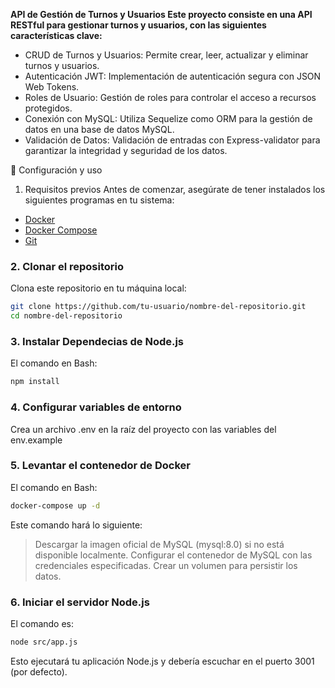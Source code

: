 **API de Gestión de Turnos y Usuarios
Este proyecto consiste en una API RESTful para gestionar turnos y usuarios, con las siguientes características clave:**

- CRUD de Turnos y Usuarios: Permite crear, leer, actualizar y eliminar turnos y usuarios.
- Autenticación JWT: Implementación de autenticación segura con JSON Web Tokens.
- Roles de Usuario: Gestión de roles para controlar el acceso a recursos protegidos.
- Conexión con MySQL: Utiliza Sequelize como ORM para la gestión de datos en una base de datos MySQL.
- Validación de Datos: Validación de entradas con Express-validator para garantizar la integridad y seguridad de los datos.



🚀 Configuración y uso
1. Requisitos previos
Antes de comenzar, asegúrate de tener instalados los siguientes programas en tu sistema:
- [Docker](https://www.docker.com/)
- [Docker Compose](https://docs.docker.com/compose/)
- [Git](https://git-scm.com/)

### 2. **Clonar el repositorio**
Clona este repositorio en tu máquina local:
```bash
git clone https://github.com/tu-usuario/nombre-del-repositorio.git
cd nombre-del-repositorio
```

### 3. Instalar Dependecias de Node.js
El comando en Bash:
```bash
npm install
```
### 4. **Configurar variables de entorno**
Crea un archivo .env en la raíz del proyecto con las variables del env.example

### 5. **Levantar el contenedor de Docker**
El comando en Bash:
```bash
docker-compose up -d
```
Este comando hará lo siguiente:
  > Descargar la imagen oficial de MySQL (mysql:8.0) si no está disponible localmente.
  > Configurar el contenedor de MySQL con las credenciales especificadas.
  > Crear un volumen para persistir los datos.

### 6. **Iniciar el servidor Node.js**
El comando es:
```bash
node src/app.js
```
Esto ejecutará tu aplicación Node.js y debería escuchar en el puerto 3001 (por defecto).
